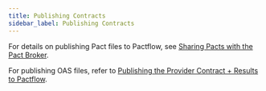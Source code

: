 ```yaml
---
title: Publishing Contracts
sidebar_label: Publishing Contracts
---
```


For details on publishing Pact files to Pactflow, see [Sharing Pacts with the Pact Broker](https://docs.pact.io/getting_started/sharing_pacts).

For publishing OAS files, refer to [Publishing the Provider Contract + Results to Pactflow](/docs/bi-directional-contract-testing/contracts/oas#publishing-the-provider-contract--results-to-pactflow).

